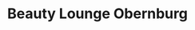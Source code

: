 ---
title: "Beauty Lounge Obernburg"
url: /obernburg-am-main/beauty-lounge-obernburg/
shop: Kosmetik
---